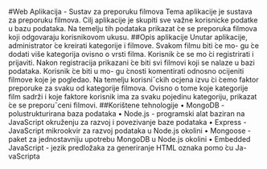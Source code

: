 #Web Aplikacija - Sustav za preporuku filmova
Tema aplikacije je sustava za preporuku filmova. Cilj aplikacije je skupiti sve
važne korisnicke podatke u bazu podataka. Na temelju tih podataka prikazat  ́ce se preporuka
filmova koji odgovaraju korisnikovom ukusu.
##Opis aplikacije
Unutar aplikacije, administrator  ́ce kreirati kategorije i filmove. Svakom filmu biti  ́ce mo-
gu ́ce dodati više kategorija ovisno o vrsti filma. Korisnik  ́ce se mo ́ci registrirati i prijaviti. Nakon
registracija prikazani  ́ce biti svi filmovi koji se nalaze u bazi podataka. Korisnik  ́ce biti u mo-
gu ́cnosti komentirati odnosno ocijeniti filmove koje je pogledao. Na temelju korisniˇckih ocjena
izvu ́ci  ́cemo faktor preporuke za svaku od kategorije filmova. Ovisno o tome koje kategorije
film sadrži i koje faktore korisnik ima za svaku pojedinu kategoriju, prikazat  ́ce se preporuˇceni
filmovi.
##Korištene tehnologije
• MongoDB - polustrukturirana baza podataka
• Node.js - programski alat baziran na JavaScript okruženju za razvoj i povezivanje
baze podataka
• Express - JavaScript mikrookvir za razvoj podataka u Node.js okolini
• Mongoose - paket za jednostavniju upotrebu MongoDB u Node.js okolini
• Embedded JavaScript - jezik predložaka za generiranje HTML oznaka pomo ́cu Ja-
vaScripta
